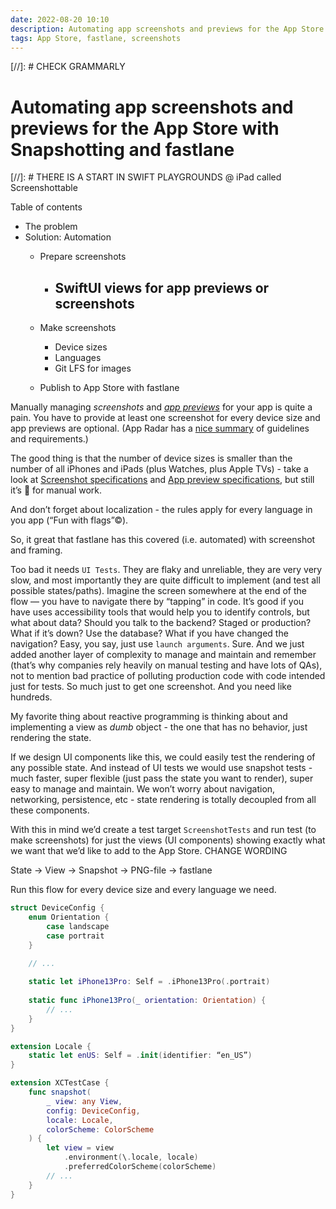```yaml
---
date: 2022-08-20 10:10
description: Automating app screenshots and previews for the App Store with Snapshotting and fastlane
tags: App Store, fastlane, screenshots
---
```

[//]: # CHECK GRAMMARLY

# Automating app screenshots and previews for the App Store with Snapshotting and fastlane

[//]: # THERE IS A START IN SWIFT PLAYGROUNDS @ iPad called Screenshottable

Table of contents

- The problem
- Solution: Automation
    - Prepare screenshots
        - SwiftUI views for app previews or screenshots
            - 
    - Make screenshots
        - Device sizes
        - Languages
        - Git LFS for images
 
    - Publish to App Store with fastlane

Manually managing _screenshots_ and _[app previews](https://developer.apple.com/app-store/app-previews/)_ for your app is quite a pain. You have to provide at least one screenshot for every device size and app previews are optional. (App Radar has a [nice summary](https://appradar.com/blog/ios-app-screenshot-sizes-and-guidelines-for-the-apple-app-store) of guidelines and requirements.)

The good thing is that the number of device sizes is smaller than the number of all iPhones and iPads (plus Watches, plus Apple TVs) - take a look at [Screenshot specifications](https://help.apple.com/app-store-connect/#/devd274dd925) and [App preview specifications](https://help.apple.com/app-store-connect/#/dev4e413fcb8), but still it’s 🤯 for manual work.

And don’t forget about localization - the rules apply for every language in you app (“Fun with flags”©).

So, it great that fastlane has this covered (i.e. automated) with screenshot and framing.

Too bad it needs `UI Tests`. They are flaky and unreliable, they are very very slow, and most importantly they are quite difficult to implement (and test all possible states/paths). Imagine the screen somewhere at the end of the flow — you have to navigate there by “tapping” in code. It’s good if you have uses accessibility tools that would help you to identify controls, but what about data? Should you talk to the backend? Staged or production? What if it’s down? Use the database? What if you have changed the navigation? Easy, you say, just use `launch arguments`. Sure. And we just added another layer of complexity to manage and maintain and remember (that’s why companies rely heavily on manual testing and have lots of QAs), not to mention bad practice of polluting production code with code intended just for tests. So much just to get one screenshot. And you need like hundreds.

My favorite thing about reactive programming is thinking about and implementing a view as _dumb_ object - the one that has no behavior, just rendering the state.

If we design UI components like this, we could easily test the rendering of any possible state. And instead of UI tests we would use snapshot tests - much faster, super flexible (just pass the state you want to render), super easy to manage and maintain. We won’t worry about navigation, networking, persistence, etc - state rendering is totally decoupled from all these components.

With this in mind we’d create a test target `ScreenshotTests` and run test (to make screenshots) for just the views (UI components) showing exactly what we want that we’d like to add to the App Store. CHANGE WORDING

State -> View -> Snapshot -> PNG-file -> fastlane

Run this flow for every device size and every language we need.

```swift
struct DeviceConfig {
    enum Orientation {
        case landscape
        case portrait
    }
    
    // ... 

    static let iPhone13Pro: Self = .iPhone13Pro(.portrait)
    
    static func iPhone13Pro(_ orientation: Orientation) {
        // ...
    }
}

extension Locale {
    static let enUS: Self = .init(identifier: “en_US”)
}

extension XCTestCase {
    func snapshot(
        _ view: any View,
        config: DeviceConfig,
        locale: Locale,
        colorScheme: ColorScheme 
    ) {
        let view = view
            .environment(\.locale, locale)
            .preferredColorScheme(colorScheme)
        // ...
    } 
}
```
